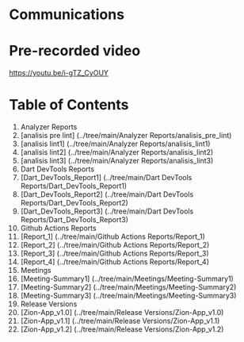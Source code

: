 # Communications

# Pre-recorded video
https://youtu.be/i-gTZ_CyOUY

# Table of Contents
1. Analyzer Reports
  1. [analisis pre lint] (../tree/main/Analyzer Reports/analisis_pre_lint)
  2. [analisis lint1] (../tree/main/Analyzer Reports/analisis_lint1)
  3. [analisis lint2] (../tree/main/Analyzer Reports/analisis_lint2)
  4. [analisis lint3] (../tree/main/Analyzer Reports/analisis_lint3)
2. Dart DevTools Reports
  1. [Dart_DevTools_Report1] (../tree/main/Dart DevTools Reports/Dart_DevTools_Report1)
  2. [Dart_DevTools_Report2] (../tree/main/Dart DevTools Reports/Dart_DevTools_Report2)
  3. [Dart_DevTools_Report3] (../tree/main/Dart DevTools Reports/Dart_DevTools_Report3)
3. Github Actions Reports
  1. [Report_1] (../tree/main/Github Actions Reports/Report_1)
  2. [Report_2] (../tree/main/Github Actions Reports/Report_2)
  3. [Report_3] (../tree/main/Github Actions Reports/Report_3)
  4. [Report_4] (../tree/main/Github Actions Reports/Report_4)
5. Meetings
  1. [Meeting-Summary1] (../tree/main/Meetings/Meeting-Summary1)
  2. [Meeting-Summary2] (../tree/main/Meetings/Meeting-Summary2)
  3. [Meeting-Summary3] (../tree/main/Meetings/Meeting-Summary3)
7. Release Versions
  1. [Zion-App_v1.0] (../tree/main/Release Versions/Zion-App_v1.0)
  2. [Zion-App_v1.1] (../tree/main/Release Versions/Zion-App_v1.1)
  3. [Zion-App_v1.2] (../tree/main/Release Versions/Zion-App_v1.2)
